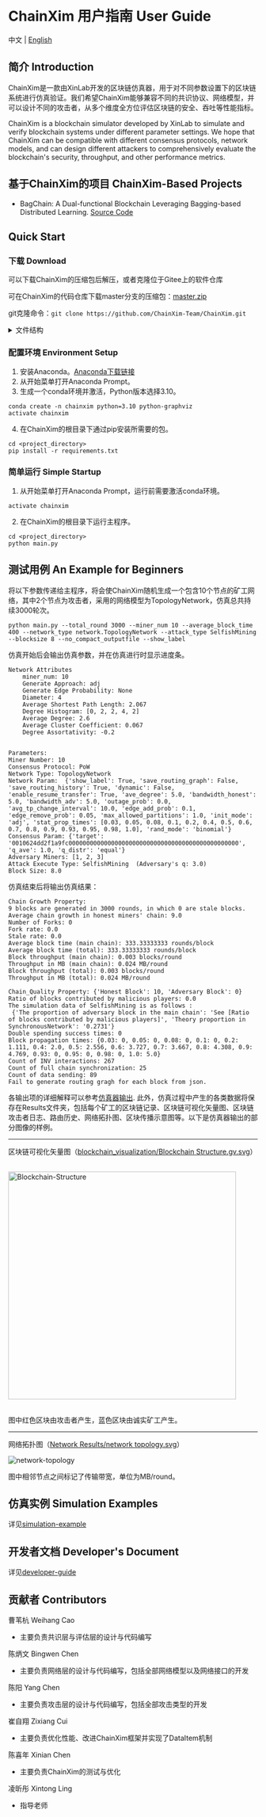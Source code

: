 # ChainXim 用户指南 User Guide
中文 | [English](README.md)
## 简介 Introduction

ChainXim是一款由XinLab开发的区块链仿真器，用于对不同参数设置下的区块链系统进行仿真验证。我们希望ChainXim能够兼容不同的共识协议、网络模型，并可以设计不同的攻击者，从多个维度全方位评估区块链的安全、吞吐等性能指标。

ChainXim is a blockchain simulator developed by XinLab to simulate and verify blockchain systems under different parameter settings. We hope that ChainXim can be compatible with different consensus protocols, network models, and can design different attackers to comprehensively evaluate the blockchain's security, throughput, and other performance metrics.

## 基于ChainXim的项目 ChainXim-Based Projects

- BagChain: A Dual-functional Blockchain Leveraging Bagging-based Distributed Learning. [Source Code](https://github.com/czxdev/BagChain)


## Quick Start
### 下载 Download



可以下载ChainXim的压缩包后解压，或者克隆位于Gitee上的软件仓库

可在ChainXim的代码仓库下载master分支的压缩包：[master.zip](https://github.com/ChainXim-Team/ChainXim/archive/refs/heads/master.zip)

git克隆命令：`git clone https://github.com/ChainXim-Team/ChainXim.git`

<details markdown>
<summary> 文件结构 </summary>

压缩包解压后或软件仓库克隆后的文件结构如下：

```
chain-xim
    ├── Attack.py
    ├── Environment.py
    ├── README.md
    ├── data
    │   ├── __init__.py
    │   ├── block.py
    │   ├── chain.py
    │   └── message.py
    ├── consensus
    │   ├── __init__.py
    │   ├── consensus_abc.py
    │   └── pow.py
    ├── errors.py
    ├── external.py
    ├── functions.py
    ├── global_var.py
    ├── main.py
    ├── miner
    │   ├── __init__.py
    │   ├── _consts.py
    │   ├── miner.py.py
    │   ├── network_interface
    │       ├── nic_abc.py
    │       ├── nic_with_tp.py
    │       └── nic_without_tp.py
    ├── network
    │   ├── __init__.py
    │   ├── adhoc.py
    │   ├── deterprop.py
    │   ├── network_abc.py
    │   ├── stochprop.py
    │   ├── synchronous.py
    │   ├── topology.py
    │   ├── topolpgy.csv
    │   ├── topolpgy_coo.csv
    │   └── topology_eclipse_sample.csv
    └── system_config.ini
```

| 文件或目录 | 功能描述 | 
| -------- | -------- |
| main\.py  | 仿真器主程序 |
| system_config\.ini | 配置文件 |
| README.md | 用户文档 |
| environment\.py | 环境类与相关函数 |
| miner/ | 存放矿工类与网络接口 |
| data/ | 存放Mesage、BlockHead、Block、Chain类与相关函数 |
| consensus/ | 存放抽象共识类、PoW类与相关函数的目录 |
| network/ | 存放多种网络类的目录 |
| attack/ | 攻击者类与相关函数 |
| functions\.py | 包含计算哈希（SHA256）在内的一些函数 |
| external\.py | 一些用于统计区块链指标的外部函数 |
| errors\.py | 错误类，用于在仿真器中抛出错误 |
| global_var\.py | 存放全局变量 |

</details>

### 配置环境 Environment Setup
1. 安装Anaconda。[Anaconda下载链接](https://www.anaconda.com/download)
2. 从开始菜单打开Anaconda Prompt。
3. 生成一个conda环境并激活，Python版本选择3.10。
```
conda create -n chainxim python=3.10 python-graphviz
activate chainxim
```
4. 在ChainXim的根目录下通过pip安装所需要的包。
```
cd <project_directory>
pip install -r requirements.txt
```

### 简单运行 Simple Startup
1. 从开始菜单打开Anaconda Prompt，运行前需要激活conda环境。
```
activate chainxim
```
2. 在ChainXim的根目录下运行主程序。
```
cd <project_directory>
python main.py
```


## 测试用例 An Example for Beginners
将以下参数传递给主程序，将会使ChainXim随机生成一个包含10个节点的矿工网络，其中2个节点为攻击者，采用的网络模型为TopologyNetwork，仿真总共持续3000轮次。
```
python main.py --total_round 3000 --miner_num 10 --average_block_time 400 --network_type network.TopologyNetwork --attack_type SelfishMining --blocksize 8 --no_compact_outputfile --show_label
```
仿真开始后会输出仿真参数，并在仿真进行时显示进度条。
```
Network Attributes
    miner_num: 10
    Generate Approach: adj
    Generate Edge Probability: None
    Diameter: 4
    Average Shortest Path Length: 2.067
    Degree Histogram: [0, 2, 2, 4, 2]
    Average Degree: 2.6
    Average Cluster Coefficient: 0.067
    Degree Assortativity: -0.2


Parameters:
Miner Number: 10 
Consensus Protocol: PoW 
Network Type: TopologyNetwork 
Network Param:  {'show_label': True, 'save_routing_graph': False, 'save_routing_history': True, 'dynamic': False, 'enable_resume_transfer': True, 'ave_degree': 5.0, 'bandwidth_honest': 5.0, 'bandwidth_adv': 5.0, 'outage_prob': 0.0, 'avg_tp_change_interval': 10.0, 'edge_add_prob': 0.1, 'edge_remove_prob': 0.05, 'max_allowed_partitions': 1.0, 'init_mode': 'adj', 'stat_prop_times': [0.03, 0.05, 0.08, 0.1, 0.2, 0.4, 0.5, 0.6, 0.7, 0.8, 0.9, 0.93, 0.95, 0.98, 1.0], 'rand_mode': 'binomial'} 
Consensus Param: {'target': '0010624dd2f1a9fc000000000000000000000000000000000000000000000000', 'q_ave': 1.0, 'q_distr': 'equal'} 
Adversary Miners: [1, 2, 3] 
Attack Execute Type: SelfishMining  (Adversary's q: 3.0) 
Block Size: 8.0
```
仿真结束后将输出仿真结果：

```
Chain Growth Property:
9 blocks are generated in 3000 rounds, in which 0 are stale blocks.
Average chain growth in honest miners' chain: 9.0
Number of Forks: 0
Fork rate: 0.0
Stale rate: 0.0
Average block time (main chain): 333.33333333 rounds/block
Average block time (total): 333.33333333 rounds/block
Block throughput (main chain): 0.003 blocks/round
Throughput in MB (main chain): 0.024 MB/round
Block throughput (total): 0.003 blocks/round
Throughput in MB (total): 0.024 MB/round

Chain_Quality Property: {'Honest Block': 10, 'Adversary Block': 0}
Ratio of blocks contributed by malicious players: 0.0
The simulation data of SelfishMining is as follows :
 {'The proportion of adversary block in the main chain': 'See [Ratio of blocks contributed by malicious players]', 'Theory proportion in SynchronousNetwork': '0.2731'}
Double spending success times: 0
Block propagation times: {0.03: 0, 0.05: 0, 0.08: 0, 0.1: 0, 0.2: 1.111, 0.4: 2.0, 0.5: 2.556, 0.6: 3.727, 0.7: 3.667, 0.8: 4.308, 0.9: 4.769, 0.93: 0, 0.95: 0, 0.98: 0, 1.0: 5.0}
Count of INV interactions: 267
Count of full chain synchronization: 25
Count of data sending: 89
Fail to generate routing gragh for each block from json.
```

各输出项的详细解释可以参考[仿真器输出](developer-guide.zh.md#仿真器输出-Simulator-Output). 此外，仿真过程中产生的各类数据将保存在Results文件夹，包括每个矿工的区块链记录、区块链可视化矢量图、区块链攻击者日志、路由历史、网络拓扑图、区块传播示意图等。以下是仿真器输出的部分图像的样例。

-----
区块链可视化矢量图（[blockchain_visualization/Blockchain Structure.gv.svg](doc/Blockchain-Structure.svg)）
<br><br/>

<img src="doc/Blockchain-Structure.svg" alt="Blockchain-Structure" height="460" />
<br><br/>

图中红色区块由攻击者产生，蓝色区块由诚实矿工产生。

-----
网络拓扑图（[Network Results/network topology.svg](doc/network-topology.svg)）

![network-topology](doc/network-topology.svg)

图中相邻节点之间标记了传输带宽，单位为MB/round。


## 仿真实例 Simulation Examples
详见[simulation-example](simulation-example.zh.md)


## 开发者文档 Developer's Document
详见[developer-guide](developer-guide.zh.md)


## 贡献者 Contributors
曹苇杭 Weihang Cao

* 主要负责共识层与评估层的设计与代码编写

陈炳文 Bingwen Chen

* 主要负责网络层的设计与代码编写，包括全部网络模型以及网络接口的开发

陈阳 Yang Chen

* 主要负责攻击层的设计与代码编写，包括全部攻击类型的开发

崔自翔 Zixiang Cui

* 主要负责优化性能、改进ChainXim框架并实现了DataItem机制

陈喜年 Xinian Chen

* 主要负责ChainXim的测试与优化   

凌昕彤 Xintong Ling

* 指导老师
